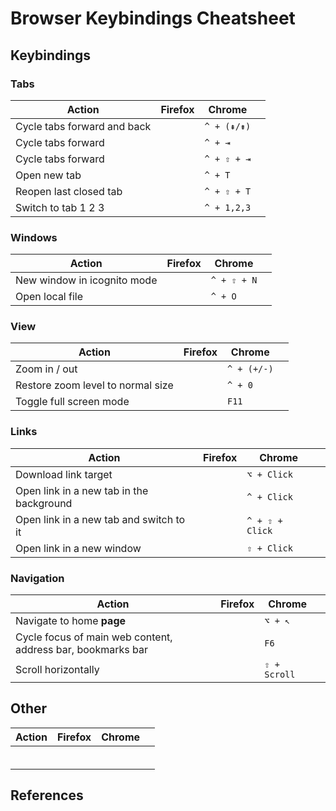 # Browser Keybindings Cheatsheet

## Keybindings

### Tabs

| Action                      | Firefox | Chrome      |     |
| --------------------------- | ------- | ----------- | --- |
| Cycle tabs forward and back |         | `^ + (⇞/⇟)` |     |
| Cycle tabs forward          |         | `^ + ⇥`     |     |
| Cycle tabs forward          |         | `^ + ⇧ + ⇥` |     |
| Open new tab                |         | `^ + T`     |     |
| Reopen last closed tab      |         | `^ + ⇧ + T` |     |
| Switch to tab 1 2 3         |         | `^ + 1,2,3` |     |

### Windows

| Action                      | Firefox | Chrome      |     |
| --------------------------- | ------- | ----------- | --- |
| New window in icognito mode |         | `^ + ⇧ + N` |     |
| Open local file             |         | `^ + O`     |     |

### View

| Action                            | Firefox | Chrome      |     |
| --------------------------------- | ------- | ----------- | --- |
| Zoom in / out                     |         | `^ + (+/-)` |     |
| Restore zoom level to normal size |         | `^ + 0`     |     |
| Toggle full screen mode           |         | `F11`       |     |

### Links

| Action                                   | Firefox | Chrome          |     |
| ---------------------------------------- | ------- | --------------- | --- |
| Download link target                     |         | `⌥ + Click`     |     |
| Open link in a new tab in the background |         | `^ + Click`     |     |
| Open link in a new tab and switch to it  |         | `^ + ⇧ + Click` |     |
| Open link in a new window                |         | `⇧ + Click`     |     |

### Navigation

| Action                                                      | Firefox | Chrome       |     |
| ----------------------------------------------------------- | ------- | ------------ | --- |
| Navigate to home **page**                                   |         | `⌥ + ↖`      |     |
| Cycle focus of main web content, address bar, bookmarks bar |         | `F6`         |     |
| Scroll horizontally                                         |         | `⇧ + Scroll` |     |

## Other

| Action | Firefox | Chrome |     |
| ------ | ------- | ------ | --- |
|        |         |        |     |
|        |         |        |     |
|        |         |        |     |
|        |         |        |     |
|        |         |        |     |
|        |         |        |     |

## References
